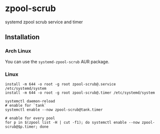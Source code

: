 # zpool-scrub
systemd zpool scrub service and timer

## Installation

### Arch Linux
You can use the `systemd-zpool-scrub` AUR package.

### Linux
    install -m 644 -o root -g root zpool-scrub@.service /etc/systemd/system
    install -m 644 -o root -g root zpool-scrub@.timer /etc/systemd/system

    systemctl daemon-reload
    # enable for `tank`
    systemctl enable --now zpool-scrub@tank.timer

    # enable for every pool
    for p in $(zpool list -H | cut -f1); do systemctl enable --now zpool-scrub@$p.timer; done
